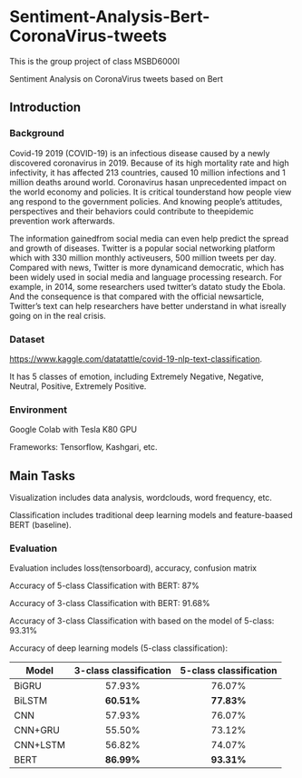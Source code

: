 # Sentiment-Analysis-Bert-CoronaVirus-tweets
This is the group project of class MSBD6000I

Sentiment Analysis on CoronaVirus tweets based on Bert

## Introduction
### Background
Covid-19 2019 (COVID-19) is an infectious disease caused by a newly discovered coronavirus in 2019. Because of its high mortality rate and high infectivity, it has affected 213 countries, caused 10 million infections and 1 million deaths around world. Coronavirus hasan unprecedented impact on the world economy and policies. It is critical tounderstand how people view ang respond to the government policies. And knowing people’s attitudes, perspectives and their behaviors could contribute to theepidemic prevention work afterwards.

The information gainedfrom social media can even help predict the spread and growth of diseases. Twitter is a popular social networking platform which with 330 million monthly activeusers, 500 million tweets per day. Compared with news, Twitter is more dynamicand democratic, which has been widely used in social media and language processing research. For example, in 2014, some researchers used twitter’s datato study the Ebola. And the consequence is that compared with the official newsarticle, Twitter’s text can help researchers have better understand in what isreally going on in the real crisis.

### Dataset
https://www.kaggle.com/datatattle/covid-19-nlp-text-classification.

It has 5 classes of emotion, including Extremely Negative, Negative, Neutral, Positive, Extremely Positive.

### Environment
Google Colab with Tesla K80 GPU

Frameworks: Tensorflow, Kashgari, etc.


## Main Tasks
Visualization includes data analysis, wordclouds, word frequency, etc.

Classification includes traditional deep learning models and feature-baased BERT (baseline).

### Evaluation
Evaluation includes loss(tensorboard), accuracy, confusion matrix

Accuracy of 5-class Classification with BERT: 87%

Accuracy of 3-class Classification with BERT: 91.68%

Accuracy of 3-class Classification with based on the model of 5-class: 93.31%

Accuracy of deep learning models (5-class classification):

| Model      | 3-class classification     | 5-class classification     |
| ---------- | :-----------------------:  | :------------------------: |
| BiGRU      | 57.93%                     | 76.07%                     |
| BiLSTM     | **60.51%**                 | **77.83%**                 |
| CNN        | 57.93%                     | 76.07%                     |
| CNN+GRU    | 55.50%                     | 73.12%                     |
| CNN+LSTM   | 56.82%                     | 74.07%                     |
| BERT       | **86.99%**                 | **93.31%**                 |
